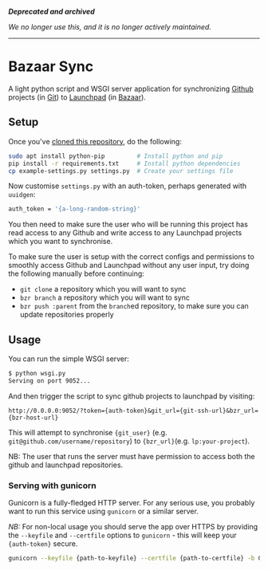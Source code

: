 ***Deprecated and archived***

*We no longer use this, and it is no longer actively maintained.*

---

Bazaar Sync
===

A light python script and WSGI server application for synchronizing [Github](https://github.com) projects (in [Git](http://git-scm.com)) to [Launchpad](https://launchpad.net) (in [Bazaar](http://bazaar.canonical.com/en/)).

Setup
---

Once you've [cloned this repository](http://git-scm.com/book/en/v2/Git-Basics-Getting-a-Git-Repository#Cloning-an-Existing-Repository), do the following:

``` bash
sudo apt install python-pip         # Install python and pip
pip install -r requirements.txt     # Install python dependencies
cp example-settings.py settings.py  # Create your settings file
```

Now customise `settings.py` with an auth-token, perhaps generated with `uuidgen`:

``` bash
auth_token = '{a-long-random-string}'
```

You then need to make sure the user who will be running this project has read access to any Github and write access to any Launchpad projects which you want to synchronise.

To make sure the user is setup with the correct configs and permissions to smoothly access Github and Launchpad without any user input, try doing the following manually before continuing:

- `git clone` a repository which you will want to sync
- `bzr branch` a repository which you will want to sync
- `bzr push :parent` from the `branch`ed repository, to make sure you can update repositories properly

Usage
---

You can run the simple WSGI server:

``` bash
$ python wsgi.py
Serving on port 9052...
```

And then trigger the script to sync github projects to launchpad  by visiting:

```
http://0.0.0.0:9052/?token={auth-token}&git_url={git-ssh-url}&bzr_url={bzr-host-url}
```

This will attempt to synchronise `{git_user}` (e.g. `git@github.com/username/repository`) to `{bzr_url}`(e.g. `lp:your-project`).

NB: The user that runs the server must have permission to access both the github and launchpad repositories.

### Serving with gunicorn

Gunicorn is a fully-fledged HTTP server. For any serious use, you probably want to run this service using `gunicorn`
 or a similar server.

*NB:* For non-local usage you should serve the app over HTTPS by providing the `--keyfile` and `--certfile` options to `gunicorn` - this will keep your `{auth-token}` secure.

``` bash
gunicorn --keyfile {path-to-keyfile} --certfile {path-to-certfile} -b 0.0.0.0:{port} wsgi:application
```
